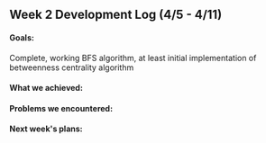 ## Week 2 Development Log (4/5 - 4/11)

#### Goals: 
Complete, working BFS algorithm, at least initial implementation of betweenness centrality algorithm

#### What we achieved: 


#### Problems we encountered:


#### Next week's plans:
